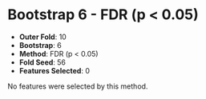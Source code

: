 # Bootstrap 6 - FDR (p < 0.05)

- **Outer Fold**: 10
- **Bootstrap**: 6
- **Method**: FDR (p < 0.05)
- **Fold Seed**: 56
- **Features Selected**: 0

No features were selected by this method.
